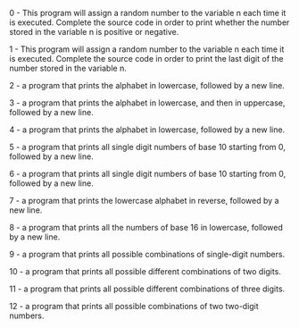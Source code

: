 0 - This program will assign a random number to the variable n each time it is executed. Complete the source code in order to print whether the number stored in the variable n is positive or negative.

1 - This program will assign a random number to the variable n each time it is executed. Complete the source code in order to print the last digit of the number stored in the variable n.

2 - a program that prints the alphabet in lowercase, followed by a new line.

3 - a program that prints the alphabet in lowercase, and then in uppercase, followed by a new line.

4 - a program that prints the alphabet in lowercase, followed by a new line.

5 - a program that prints all single digit numbers of base 10 starting from 0, followed by a new line.

6 - a program that prints all single digit numbers of base 10 starting from 0, followed by a new line.

7 - a program that prints the lowercase alphabet in reverse, followed by a new line.

8 - a program that prints all the numbers of base 16 in lowercase, followed by a new line.

9 - a program that prints all possible combinations of single-digit numbers.

10 - a program that prints all possible different combinations of two digits.

11 - a program that prints all possible different combinations of three digits.

12 - a program that prints all possible combinations of two two-digit numbers.
